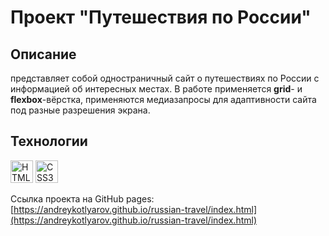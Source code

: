 # Проект "Путешествия по России"

## Описание

представляет собой одностраничный сайт о путешествиях по России с информацией
об интересных местах.
В работе применяется **grid**- и **flexbox**-вёрстка, применяются медиазапросы для адаптивности сайта под разные разрешения экрана.

## Технологии

<a href="https://developer.mozilla.org/en-US/docs/Glossary/HTML5" target="_blank" rel="noreferrer"><img
                        src="https://raw.githubusercontent.com/danielcranney/readme-generator/main/public/icons/skills/html5-colored.svg"
                        width="36" height="36" alt="HTML5" /></a>
<a href="https://www.w3.org/TR/CSS/#css" target="_blank" rel="noreferrer"><img
                        src="https://raw.githubusercontent.com/danielcranney/readme-generator/main/public/icons/skills/css3-colored.svg"
                        width="36" height="36" alt="CSS3" /></a>

Cсылка проекта на GitHub pages:
[https://andreykotlyarov.github.io/russian-travel/index.html](https://andreykotlyarov.github.io/russian-travel/index.html)

